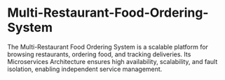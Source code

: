 # Multi-Restaurant-Food-Ordering-System
The Multi-Restaurant Food Ordering System is a scalable platform for browsing restaurants, ordering food, and tracking deliveries. Its Microservices Architecture ensures high availability, scalability, and fault isolation, enabling independent service management.
